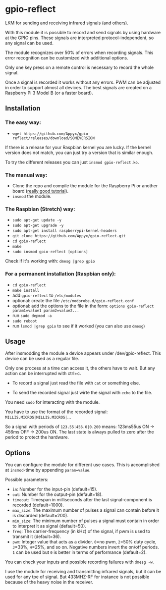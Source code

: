 # gpio-reflect
LKM for sending and receiving infrared signals (and others).

With this module it is possible to record and send signals by using hardware at the GPIO pins. These signals are interpreted protocol-independent, so any signal can be used.

The module recognizes over 50% of errors when recording signals. This error recognition can be customized with additional options.

Only one key press on a remote control is necessary to record the whole signal.

Once a signal is recorded it works without any errors. PWM can be adjusted in order to support almost all devices.
The best signals are created on a Raspberry Pi 3 Model B (or a faster board).



## Installation

### The easy way:

* `wget https://github.com/Appyx/gpio-reflect/releases/download/SOMEVERSION`

If there is a release for your Raspbian kernel you are lucky. If the kernel version does not match, you can just try a version that is similar enough.

To try the different releases you can just `insmod gpio-reflect.ko`.


### The manual way:
* Clone the repo and compile the module for the Raspberry Pi or another board ([really good tutorial](http://lostindetails.com/blog/post/Compiling-a-kernel-module-for-the-raspberry-pi-2)).
* `insmod` the module.

### The Raspbian (Stretch) way:
* `sudo apt-get update -y`
* `sudo apt-get upgrade -y`
* `sudo apt-get install raspberrypi-kernel-headers`
* `git clone https://github.com/Appyx/gpio-reflect.git`
* `cd gpio-reflect`
* `make`
* `sudo insmod gpio-reflect [options]`

Check if it's working with: `dmesg |grep gpio`

### For a permanent installation (Raspbian only):

* `cd gpio-reflect`
* `make install`
* add `gpio-reflect` to `/etc/modules`
* optional: create the file `/etc/modprobe.d/gpio-reflect.conf`
* optional: add the options to the file in the form: `options gpio-reflect param1=value1 param2=value2...`
* run `sudo depmod -a`
* `sudo reboot`
* run `lsmod |grep gpio` to see if it worked (you can also use `dmesg`)


## Usage

After insmodding the module a device appears under /dev/gpio-reflect.
This device can be used as a regular file.

Only one process at a time can access it, the others have to wait. But any action can be interrupted with ctrl+c.

* To record a signal just read the file with `cat` or something else.

* To send the recorded signal just wirte the signal with `echo` to the file.

You need `sudo` for interacting with the module.

You have to use the format of the recorded signal: 
`MILLIS.MICROS|MILLIS.MICROS|`...

So a signal with periods of `123.55|456.0|0.200` means: 123ms55us ON -> 456ms OFF -> 200us ON.
The last state is always pulled to zero after the period to protect the hardware.

## Options

You can configure the module for different use cases.
This is accomplished at `insmod`-time by appending `param=value`.

Possible parameters:

* `in`: Number for the input-pin (default=15).
* `out`: Number for the output-pin (default=18).
* `timeout`: Timespan in milliseconds after the last signal-component is recorded (default=1000).
* `max_size`: The maximum number of pulses a signal can contain before it is discarded (default=200).
* `min_size`: The minimum number of pulses a signal must contain in order to interpret it as signal (default=50).
* `freq`: The carrier-frequency (in kHz) of the signal, if pwm is used to transmit it (default=36).
* `pwm`: Integer value that acts as a divider. `0`=no pwm, `2`=50% duty cycle, `3`=33%, `4`=25%, and so on. Negative numbers invert the on/off periods. `1` can be used but `0` is better in terms of performance (default=2). 

You can check your inputs and possible recording failures with `dmesg -w`.


I use the module for receiving and transmitting infrared signals, but it can be used for any tpe of signal. But 433MHZ-RF for instance is not possible because of the heavy noise in the receiver.



